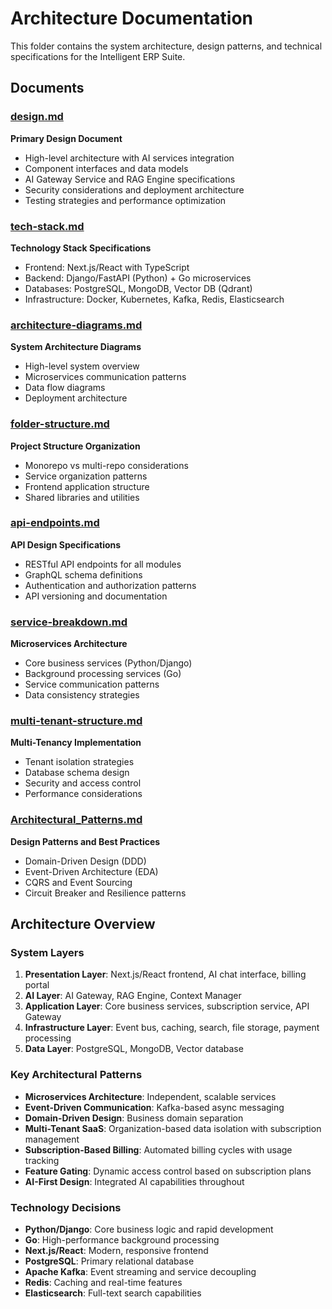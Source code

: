 # Architecture Documentation

This folder contains the system architecture, design patterns, and technical specifications for the Intelligent ERP Suite.

## Documents

### [design.md](./design.md)
**Primary Design Document**
- High-level architecture with AI services integration
- Component interfaces and data models
- AI Gateway Service and RAG Engine specifications
- Security considerations and deployment architecture
- Testing strategies and performance optimization

### [tech-stack.md](./tech-stack.md)
**Technology Stack Specifications**
- Frontend: Next.js/React with TypeScript
- Backend: Django/FastAPI (Python) + Go microservices
- Databases: PostgreSQL, MongoDB, Vector DB (Qdrant)
- Infrastructure: Docker, Kubernetes, Kafka, Redis, Elasticsearch

### [architecture-diagrams.md](./architecture-diagrams.md)
**System Architecture Diagrams**
- High-level system overview
- Microservices communication patterns
- Data flow diagrams
- Deployment architecture

### [folder-structure.md](./folder-structure.md)
**Project Structure Organization**
- Monorepo vs multi-repo considerations
- Service organization patterns
- Frontend application structure
- Shared libraries and utilities

### [api-endpoints.md](./api-endpoints.md)
**API Design Specifications**
- RESTful API endpoints for all modules
- GraphQL schema definitions
- Authentication and authorization patterns
- API versioning and documentation

### [service-breakdown.md](./service-breakdown.md)
**Microservices Architecture**
- Core business services (Python/Django)
- Background processing services (Go)
- Service communication patterns
- Data consistency strategies

### [multi-tenant-structure.md](./multi-tenant-structure.md)
**Multi-Tenancy Implementation**
- Tenant isolation strategies
- Database schema design
- Security and access control
- Performance considerations

### [Architectural_Patterns.md](./Architectural_Patterns.md)
**Design Patterns and Best Practices**
- Domain-Driven Design (DDD)
- Event-Driven Architecture (EDA)
- CQRS and Event Sourcing
- Circuit Breaker and Resilience patterns

## Architecture Overview

### System Layers
1. **Presentation Layer**: Next.js/React frontend, AI chat interface, billing portal
2. **AI Layer**: AI Gateway, RAG Engine, Context Manager
3. **Application Layer**: Core business services, subscription service, API Gateway
4. **Infrastructure Layer**: Event bus, caching, search, file storage, payment processing
5. **Data Layer**: PostgreSQL, MongoDB, Vector database

### Key Architectural Patterns
- **Microservices Architecture**: Independent, scalable services
- **Event-Driven Communication**: Kafka-based async messaging
- **Domain-Driven Design**: Business domain separation
- **Multi-Tenant SaaS**: Organization-based data isolation with subscription management
- **Subscription-Based Billing**: Automated billing cycles with usage tracking
- **Feature Gating**: Dynamic access control based on subscription plans
- **AI-First Design**: Integrated AI capabilities throughout

### Technology Decisions
- **Python/Django**: Core business logic and rapid development
- **Go**: High-performance background processing
- **Next.js/React**: Modern, responsive frontend
- **PostgreSQL**: Primary relational database
- **Apache Kafka**: Event streaming and service decoupling
- **Redis**: Caching and real-time features
- **Elasticsearch**: Full-text search capabilities